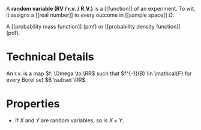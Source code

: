 A **random variable (RV / r.v. / R.V.)** is a [[function]] of an experiment. To wit, it assigns a [[real number]] to every outcome in [[sample space]] $\Omega$. 

A [[probability mass function]] (pmf) or [[probability density function]] (pdf). 

# Technical Details

An r.v. is a map $f: \Omega \to \RR$ such that $f^{-1}(B) \in \mathcal{F} for every Borel set $B \subset \RR$.

# Properties

* If $X$ and $Y$ are random variables, so is $X+Y$.